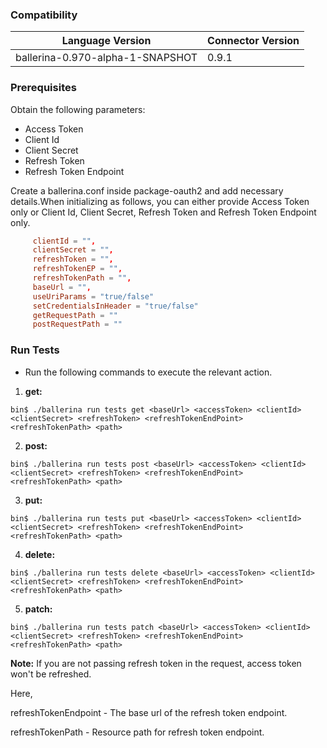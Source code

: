 ### Compatibility

| Language Version                  | Connector Version |
|-----------------------------------|:------------------|
|  ballerina-0.970-alpha-1-SNAPSHOT  | 0.9.1             |


### Prerequisites

Obtain the following parameters:
  * Access Token
  * Client Id
  * Client Secret
  * Refresh Token
  * Refresh Token Endpoint

Create a ballerina.conf inside package-oauth2 and add necessary details.When initializing as follows, you can either provide Access Token only or Client Id, Client Secret, Refresh Token and Refresh Token Endpoint only.

```ballerina.conf
     clientId = "",
     clientSecret = "",
     refreshToken = "",
     refreshTokenEP = "",
     refreshTokenPath = "",
     baseUrl = "",
     useUriParams = "true/false"
     setCredentialsInHeader = "true/false"
     getRequestPath = ""
     postRequestPath = ""
```

### Run Tests

- Run the following commands to execute the relevant action.

1. **get:**
    
`bin$ ./ballerina run tests get <baseUrl> <accessToken> <clientId> <clientSecret> <refreshToken> <refreshTokenEndPoint> <refreshTokenPath> <path>`
    
2. **post:**
    
`bin$ ./ballerina run tests post <baseUrl> <accessToken> <clientId> <clientSecret> <refreshToken> <refreshTokenEndPoint> <refreshTokenPath> <path>`
    
3. **put:**

`bin$ ./ballerina run tests put <baseUrl> <accessToken> <clientId> <clientSecret> <refreshToken> <refreshTokenEndPoint> <refreshTokenPath> <path>`
 
4. **delete:**
    
`bin$ ./ballerina run tests delete <baseUrl> <accessToken> <clientId> <clientSecret> <refreshToken> <refreshTokenEndPoint> <refreshTokenPath> <path>`

5. **patch:**
 
`bin$ ./ballerina run tests patch <baseUrl> <accessToken> <clientId> <clientSecret> <refreshToken> <refreshTokenEndPoint> <refreshTokenPath> <path>`
 


**Note:** If you are not passing refresh token in the request, access token won't be refreshed.

Here, 

refreshTokenEndpoint - The base url of the refresh token endpoint.

refreshTokenPath - Resource path for refresh token endpoint.
